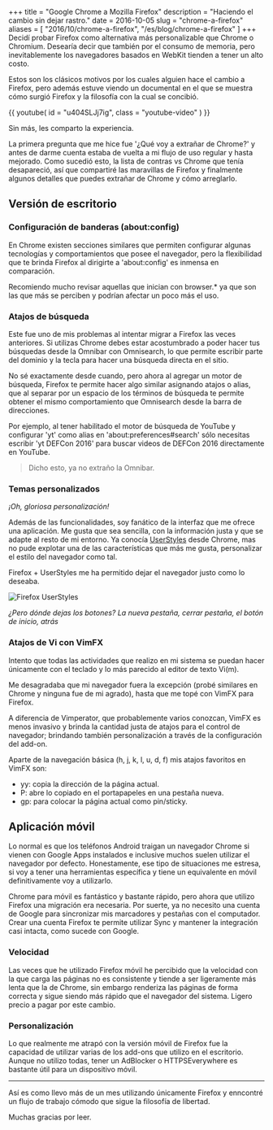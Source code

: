 +++
title = "Google Chrome a Mozilla Firefox"
description = "Haciendo el cambio sin dejar rastro."
date = 2016-10-05 
slug = "chrome-a-firefox"
aliases = [
	"2016/10/chrome-a-firefox",
	"/es/blog/chrome-a-firefox"
]
+++
Decidí probar Firefox como alternativa más personalizable que Chrome o Chromium. Desearía decir que también por el consumo de memoria, pero inevitablemente los navegadores basados en WebKit tienden a tener un alto costo.<!-- more -->

Estos son los clásicos motivos por los cuales alguien hace el cambio a Firefox, pero además estuve viendo un documental en el que se muestra cómo surgió Firefox y la filosofía con la cual se concibió.

{{ youtube( id = "u404SLJj7ig", class = "youtube-video" ) }}

Sin más, les comparto la experiencia.

La primera pregunta que me hice fue '¿Qué voy a extrañar de Chrome?' y antes de darme cuenta estaba de vuelta a mi flujo de uso regular y hasta mejorado. Como sucedió esto, la lista de contras vs Chrome que tenía desapareció, así que compartiré las maravillas de Firefox y finalmente algunos detalles que puedes extrañar de Chrome y cómo arreglarlo.

## Versión de escritorio

### Configuración de banderas (about:config)

En Chrome existen secciones similares que permiten configurar algunas tecnologías y comportamientos que posee el navegador, pero la flexibilidad que te brinda Firefox al dirigirte a 'about:config' es inmensa en comparación. 

Recomiendo mucho revisar aquellas que inician con browser.\* ya que son las que más se perciben y podrían afectar un poco más el uso.

### Atajos de búsqueda

Este fue uno de mis problemas al intentar migrar a Firefox las veces anteriores. Si utilizas Chrome debes estar acostumbrado a poder hacer tus búsquedas desde la Omnibar con Omnisearch, lo que permite escribir parte del dominio y la tecla <tab> para hacer una búsqueda directa en el sitio.

No sé exactamente desde cuando, pero ahora al agregar un motor de búsqueda, Firefox te permite hacer algo similar asignando atajos o alias, que al separar por un espacio de los términos de búsqueda te permite obtener el mismo comportamiento que Omnisearch desde la barra de direcciones.

Por ejemplo, al tener habilitado el motor de búsqueda de YouTube y configurar 'yt' como alias en 'about:preferences#search' sólo necesitas escribir 'yt DEFCon 2016' para buscar videos de DEFCon 2016 directamente en YouTube.

> Dicho esto, ya no extraño la Omnibar.

### Temas personalizados

*¡Oh, gloriosa personalización!*

Además de las funcionalidades, soy fanático de la interfaz que me ofrece una aplicación. Me gusta que sea sencilla, con la información justa y que se adapte al resto de mi entorno. Ya conocía [UserStyles](https://userstyles.org) desde Chrome, mas no pude explotar una de las características que más me gusta, personalizar el estilo del navegador como tal.

Firefox + UserStyles me ha permitido dejar el navegador justo como lo deseaba. 

![Firefox UserStyles](/img/2016/10/firefox_userstyles.png)

*¿Pero dónde dejas los botones? La nueva pestaña, cerrar pestaña, el botón de inicio, atrás*

### Atajos de Vi con VimFX

Intento que todas las actividades que realizo en mi sistema se puedan hacer únicamente con el teclado y lo más parecido al editor de texto Vi(m).

Me desagradaba que mi navegador fuera la excepción (probé similares en Chrome y ninguna fue de mi agrado), hasta que me topé con VimFX para Firefox.

A diferencia de Vimperator, que probablemente varios conozcan, VimFX es menos invasivo y brinda la cantidad justa de atajos para el control de navegador; brindando también personalización a través de la configuración del add-on.

Aparte de la navegación básica (h, j, k, l, u, d, f) mis atajos favoritos en VimFX son:

- yy: copia la dirección de la página actual.
- P: abre lo copiado en el portapapeles en una pestaña nueva.
- gp: para colocar la página actual como pin/sticky.

## Aplicación móvil

Lo normal es que los teléfonos Android traigan un navegador Chrome si vienen con Google Apps instalados e inclusive muchos suelen utilizar el navegador por defecto. Honestamente, ese tipo de situaciones me estresa, si voy a tener una herramientas específica y tiene un equivalente en móvil definitivamente voy a utilizarlo.

Chrome para móvil es fantástico y bastante rápido, pero ahora que utilizo Firefox una migración era necesaria. Por suerte, ya no necesito una cuenta de Google para sincronizar mis marcadores y pestañas con el computador. Crear una cuenta Firefox te permite utilizar Sync y mantener la integración casi intacta, como sucede con Google.

### Velocidad

Las veces que he utilizado Firefox móvil he percibido que la velocidad con la que carga las páginas no es consistente y tiende a ser ligeramente más lenta que la de Chrome, sin embargo renderiza las páginas de forma correcta y sigue siendo más rápido que el navegador del sistema. Ligero precio a pagar por este cambio.

### Personalización

Lo que realmente me atrapó con la versión móvil de Firefox fue la capacidad de utilizar varias de los add-ons que utilizo en el escritorio. Aunque no utilizo todas, tener un AdBlocker o HTTPSEverywhere es bastante útil para un dispositivo móvil.

- - - -

Así es como llevo más de un mes utilizando únicamente Firefox y enncontré un flujo de trabajo cómodo que sigue la filosofía de libertad.

Muchas gracias por leer.

